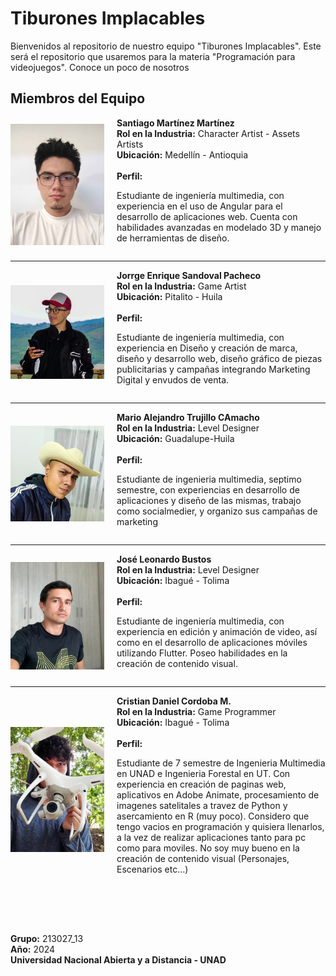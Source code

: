 # Tiburones Implacables

Bienvenidos al repositorio de nuestro equipo "Tiburones Implacables". Este será el repositorio que usaremos para la materia "Programación para videojuegos". Conoce un poco de nosotros

## Miembros del Equipo

<div style="display: flex; align-items: center;">
    <img src="readmeAssets/pic_santiago.jpg" alt="Foto de Santiago Martínez" width="150" style="margin-right: 20px;"/>
    <div>
 <strong>Santiago Martínez Martínez</strong><br/>
        <strong>Rol en la Industria:</strong> Character Artist - Assets Artists<br/>
        <strong>Ubicación:</strong> Medellín - Antioquia<br/><br/>
        <strong>Perfil:</strong>  
        <p>Estudiante de ingeniería multimedia, con experiencia en el uso de Angular para el desarrollo de aplicaciones web. Cuenta con habilidades avanzadas en modelado 3D y manejo de herramientas de diseño.</p>
    </div>
</div>

---

<div style="display: flex; align-items: center;">
    <img src="readmeAssets/Jorge Sandoval.JPG" alt="Foto de ..." width="150" style="margin-right: 20px;"/>
    <div>
        <strong>Jorrge Enrique Sandoval Pacheco</strong><br/>
        <strong>Rol en la Industria:</strong> Game Artist<br/>
        <strong>Ubicación:</strong> Pitalito - Huila <br/><br/>
        <strong>Perfil:</strong>  
        <p>Estudiante de ingeniería multimedia, con experiencia  en Diseño y creación de marca, diseño y desarrollo web, diseño gráfico de piezas publicitarias y campañas integrando Marketing Digital y envudos de venta.</p>
    </div>
</div>

---

<div style="display: flex; align-items: center;">
    <img src="readmeAssets/Mario.jpg" alt="Foto de ..." width="150" style="margin-right: 20px;"/>
    <div>
        <strong>Mario Alejandro Trujillo CAmacho</strong><br/>
        <strong>Rol en la Industria:</strong> Level Designer<br/>
        <strong>Ubicación:</strong> Guadalupe-Huila<br/><br/>
        <strong>Perfil:</strong>  
        <p>Estudiante de ingenieria multimedia, septimo semestre, con experiencias en desarrollo de aplicaciones y diseño de las mismas, trabajo como socialmedier, y organizo sus campañas de marketing</p>
    </div>
</div>

---

<div style="display: flex; align-items: center;">
    <img src="readmeAssets/foto_leo.jpeg" alt="Foto de Santiago Martínez" width="150" style="margin-right: 20px;"/>
    <div>
 <strong>José Leonardo Bustos</strong><br/>
        <strong>Rol en la Industria:</strong> Level Designer<br/>
        <strong>Ubicación:</strong> Ibagué - Tolima<br/><br/>
        <strong>Perfil:</strong>  
        <p>Estudiante de ingeniería multimedia, con experiencia en edición y animación de video, así como en el desarrollo de aplicaciones móviles utilizando Flutter. Poseo habilidades en la creación de contenido visual.</p>
    </div>
</div>


---

<div style="display: flex; align-items: center;">
    <img src="readmeAssets/Foto_Cristian_D.jpeg" alt="Foto de Cristian Cordoba" width="150" style="margin-right: 20px;"/>
    <div>
        <strong>Cristian Daniel Cordoba M.</strong><br/>
        <strong>Rol en la Industria:</strong> Game Programmer<br/>
        <strong>Ubicación:</strong> Ibagué - Tolima<br/><br/>
        <strong>Perfil:</strong>  
        <p>Estudiante de 7 semestre de Ingenieria Multimedia en UNAD e Ingenieria Forestal en UT. Con experiencia en creación de paginas web, aplicativos en Adobe Animate, procesamiento de imagenes satelitales a travez de Python y asercamiento en R (muy poco). Considero que tengo vacios en programación y quisiera llenarlos, a la vez de realizar aplicaciones tanto para pc como para moviles. No soy muy bueno en la creación de contenido visual (Personajes, Escenarios etc...) </p>
    </div>
</div>

<div style="margin: 5rem auto 0 auto">
    <strong>Grupo:</strong> 213027_13 <br/>
    <strong>Año:</strong> 2024 <br/>
    <strong>Universidad Nacional Abierta y a Distancia - UNAD</strong><br/>
</div>

